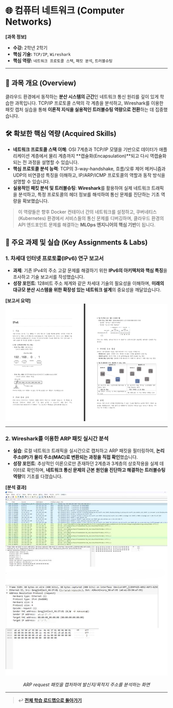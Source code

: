 # 🌐 컴퓨터 네트워크 (Computer Networks)

**[과목 정보]**
- **수강:** 2학년 2학기
- **핵심 기술:** `TCP/IP`, `Wireshark`
- **핵심 역량:** `네트워크 프로토콜 스택`, `패킷 분석`, `트러블슈팅`

---

## 📖 과목 개요 (Overview)
클라우드 환경에서 동작하는 **분산 시스템의 근간**인 네트워크 통신 원리를 깊이 있게 학습한 과목입니다. TCP/IP 프로토콜 스택의 각 계층을 분석하고, Wireshark를 이용한 패킷 캡처 실습을 통해 **이론적 지식을 실용적인 트러블슈팅 역량으로 전환**하는 데 집중했습니다.

## 🛠️ 확보한 핵심 역량 (Acquired Skills)
-   **네트워크 프로토콜 스택 이해**: OSI 7계층과 TCP/IP 모델을 기반으로 데이터가 애플리케이션 계층에서 물리 계층까지 **캡슐화(Encapsulation)**되고 다시 역캡슐화되는 전 과정을 설명할 수 있습니다.
-   **핵심 프로토콜 분석 능력**: TCP의 3-way-handshake, 흐름/오류 제어 메커니즘과 UDP의 비연결성 특징을 이해하고, IP/ARP/ICMP 프로토콜의 역할과 동작 방식을 설명할 수 있습니다.
-   **실용적인 패킷 분석 및 트러블슈팅**: **Wireshark**를 활용하여 실제 네트워크 트래픽을 분석하고, 특정 프로토콜의 헤더 정보를 해석하여 통신 문제를 진단하는 기초 역량을 확보했습니다.

> 이 역량들은 향후 Docker 컨테이너 간의 네트워크를 설정하고, 쿠버네티스(Kubernetes) 환경에서 서비스들의 통신 문제를 디버깅하며, 클라우드 환경의 API 엔드포인트 문제를 해결하는 **MLOps 엔지니어의 핵심 기반**이 됩니다.

## 🚀 주요 과제 및 실습 (Key Assignments & Labs)

### 1. 차세대 인터넷 프로토콜(IPv6) 연구 보고서
-   **과제**: 기존 IPv4의 주소 고갈 문제를 해결하기 위한 **IPv6의 아키텍처와 핵심 특징**을 조사하고 기술 보고서를 작성했습니다.
-   **성장 포인트**: 128비트 주소 체계와 같은 차세대 기술의 필요성을 이해하며, **미래의 대규모 분산 시스템을 위한 확장성 있는 네트워크 설계**의 중요성을 깨달았습니다.

**[보고서 요약]**
![IPv6 조사 보고서](./assets/ipv6-report.png)

---

### 2. Wireshark를 이용한 ARP 패킷 실시간 분석
-   **실습**: 로컬 네트워크 트래픽을 실시간으로 캡처하고 ARP 패킷을 필터링하여, **논리 주소(IP)가 물리 주소(MAC)로 변환되는 과정을 직접 확인**했습니다.
-   **성장 포인트**: 추상적인 이론으로만 존재하던 2계층과 3계층의 상호작용을 실제 데이터로 확인하며, **네트워크 통신 문제의 근본 원인을 진단하고 해결하는 트러블슈팅 역량**의 기초를 다졌습니다.

**[분석 결과]**
![와이어샤크 ARP 패킷 분석](./assets/wireshark-arp-analysis.png)
*<p align="center">ARP request 패킷을 캡처하여 발신지/목적지 주소를 분석하는 화면</p>*

---
> ↩️ **[전체 학습 로드맵으로 돌아가기](../../README.md)**